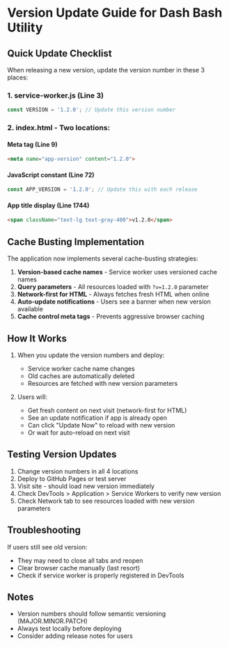 # Version Update Guide for Dash Bash Utility

## Quick Update Checklist

When releasing a new version, update the version number in these 3 places:

### 1. **service-worker.js** (Line 3)
```javascript
const VERSION = '1.2.0'; // Update this version number
```

### 2. **index.html** - Two locations:

#### Meta tag (Line 9)
```html
<meta name="app-version" content="1.2.0">
```

#### JavaScript constant (Line 72)
```javascript
const APP_VERSION = '1.2.0'; // Update this with each release
```

#### App title display (Line 1744)
```html
<span className="text-lg text-gray-400">v1.2.0</span>
```

## Cache Busting Implementation

The application now implements several cache-busting strategies:

1. **Version-based cache names** - Service worker uses versioned cache names
2. **Query parameters** - All resources loaded with `?v=1.2.0` parameter
3. **Network-first for HTML** - Always fetches fresh HTML when online
4. **Auto-update notifications** - Users see a banner when new version available
5. **Cache control meta tags** - Prevents aggressive browser caching

## How It Works

1. When you update the version numbers and deploy:
   - Service worker cache name changes
   - Old caches are automatically deleted
   - Resources are fetched with new version parameters
   
2. Users will:
   - Get fresh content on next visit (network-first for HTML)
   - See an update notification if app is already open
   - Can click "Update Now" to reload with new version
   - Or wait for auto-reload on next visit

## Testing Version Updates

1. Change version numbers in all 4 locations
2. Deploy to GitHub Pages or test server
3. Visit site - should load new version immediately
4. Check DevTools > Application > Service Workers to verify new version
5. Check Network tab to see resources loaded with new version parameters

## Troubleshooting

If users still see old version:
- They may need to close all tabs and reopen
- Clear browser cache manually (last resort)
- Check if service worker is properly registered in DevTools

## Notes

- Version numbers should follow semantic versioning (MAJOR.MINOR.PATCH)
- Always test locally before deploying
- Consider adding release notes for users